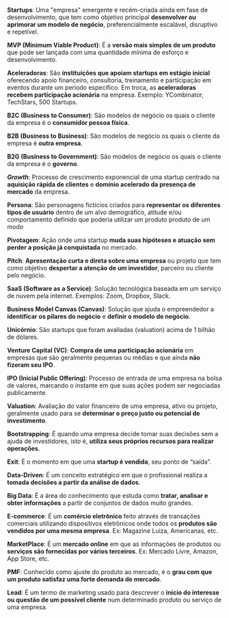 **Startups**: Uma "empresa" emergente e recém-criada ainda em fase de desenvolvimento, que tem como objetivo principal **desenvolver ou aprimorar um modelo de negócio**, preferencialmente escalável, disruptivo e repetível.

**MVP (Minimum Viable Product)**: É a **versão mais simples de um produto** que pode ser lançada com uma quantidade mínima de esforço e desenvolvimento.

**Aceleradoras**: São **instituições que apoiam startups em estágio inicial** oferecendo apoio financeiro, consultoria, treinamento e participação em eventos durante um período específico. Em troca, as **aceleradoras recebem participação acionária** na empresa. Exemplo: YCombinator, TechStars, 500 Startups.

**B2C (Business to Consumer)**: São modelos de negócio os quais o cliente da empresa é o **consumidor pessoa física**.

**B2B (Business to Business)**: São modelos de negócio os quais o cliente da empresa é **outra empresa**.

**B2G (Business to Government)**: São modelos de negócio os quais o cliente da empresa é o **governo**.

***Growth***: Processo de crescimento exponencial de uma startup centrado na **aquisição rápida de clientes** e **domínio acelerado da presença de mercado** da empresa.

**Persona**: São personagens fictícios criados para **representar os diferentes tipos de usuário** dentro de um alvo demográfico, atitude e/ou comportamento definido que poderia utilizar um produto produto de um modo

**Pivotagem**: Ação onde uma startup **muda suas hipóteses e atuação sem perder a posição já conquistada** no mercado.

**Pitch**: **Apresentação curta e direta sobre uma empresa** ou projeto que tem como objetivo **despertar a atenção de um investidor**, parceiro ou cliente pelo negócio.

**SaaS (Software as a Service)**: Solução tecnológica baseada em um serviço de nuvem pela internet. Exemplos: Zoom, Dropbox, Slack.

**Business Model Canvas (Canvas)**: Solução que ajuda o empreendedor a **identificar os pilares do negócio** e **definir o modelo de negócio**.

**Unicórnio**: São startups que foram avaliadas (valuation) acima de 1 bilhão de dólares.

**Venture Capital (VC)**: **Compra de uma participação acionária** em empresas que são geralmente pequenas ou médias e que ainda **não fizeram seu IPO**.

**IPO (Inicial Public Offering)**: Processo de entrada de uma empresa na bolsa de valores, marcando o instante em que suas ações podem ser negociadas publicamente.

**Valuation**: Avaliação do valor financeiro de uma empresa, ativo ou projeto, geralmente usado para se **determinar o preço justo ou potencial de investimento**.

**Bootstrapping**: É quando uma empresa decide tomar suas decisões sem a ajuda de investidores, isto é, **utiliza seus próprios recursos para realizar operações**.

**Exit**: É o momento em que uma **startup é vendida**, seu ponto de “saída”.

**Data-Driven**: É um conceito estratégico em que o profissional realiza a **tomada decisões a partir da análise de dados**.

**Big Data**: É a área do conhecimento que estuda como **tratar, analisar e obter informações** a partir de conjuntos de dados muito grandes.

**E-commerce**: É um **comércio eletrônico** feito através de transações comerciais utilizando dispositivos eletrônicos onde todos os **produtos são vendidos por uma mesma empresa**. Ex: Magazine Luiza, Americanas, etc.

**MarketPlace**: É um **mercado online** em que as informações de produtos ou **serviços são fornecidas por vários terceiros**. Ex: Mercado Livre, Amazon, App Store, etc.

**PMF**: Conhecido como ajuste do produto ao mercado, é o **grau com que um produto satisfaz uma forte demanda de mercado**.

**Lead**: É um termo de marketing usado para descrever o **início do interesse ou questão de um possível cliente** num determinado produto ou serviço de uma empresa.